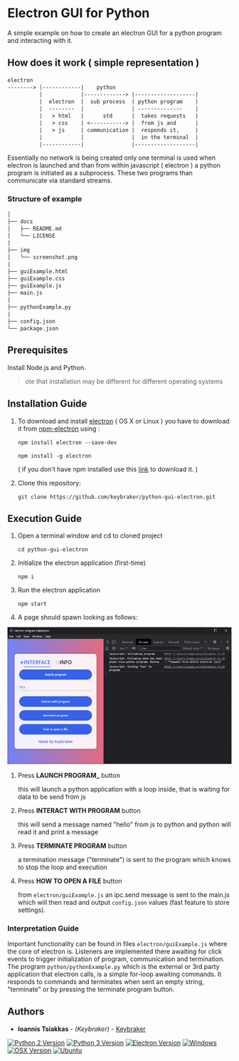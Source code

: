 # Electron GUI for Python

A simple example on how to create an electron GUI for a python program and interacting with it.

## How does it work ( simple representation )

```text
electron
--------> |------------|    python
          |            |-------------> |-------------------|
          |  electron  |  sub process  | python program    |
          |  --------  |               | --------------    |
          |   > html   |      std      |  takes requests   |
          |   > css    | <-----------> |  from js and      |
          |   > js     | communication |  responds it,     |
          |            |               |  in the terminal  |
          |------------|               |-------------------|
```

Essentially no network is being created only one terminal is used when electron is launched and than from
within javascript ( electron ) a python program is initiated as a subprocess.
These two programs than communicate via standard streams.

### Structure of example

```text
│
├── docs
│   ├── README.md
│   └── LICENSE
|
├── img
│   └── screenshot.png
|
├── guiExample.html
├── guiExample.css
├── guiExample.js
├── main.js
│
├── pythonExample.py
|
├── config.json
└── package.json
```

## Prerequisites

Install Node.js and Python.

> ote that installation may be different for different operating systems

## Installation Guide

1. To download and install [electron](https://electron.atom.io) ( OS X or Linux ) you have to download it from [npm-electron](https://www.npmjs.com/package/electron) using :

   ```
   npm install electron --save-dev
   ```

   ```
   npm install -g electron
   ```

   ( if you don't have npm installed use this [link](https://nodejs.org/en/download/) to download it. )

2. Clone this repository:
   ```
   git clone https://github.com/keybraker/python-gui-electron.git
   ```

## Execution Guide

1. Open a terminal window and cd to cloned project

   ```
   cd python-gui-electron
   ```

2. Initialize the electron application (first-time)

   ```
   npm i
   ```

3. Run the electron application

   ```
   npm start
   ```

4. A page should spawn looking as follows:

![alt text](../img/screenshot.png)

1. Press **LAUNCH PROGRAM\_** button

   this will launch a python application with a loop inside,
   that is waiting for data to be send from js

2. Press **INTERACT WITH PROGRAM** button

   this will send a message named "hello" from js to python
   and python will read it and print a message

3. Press **TERMINATE PROGRAM** button

   a termination message ("terminate") is sent to the program which knows
   to stop the loop and execution

4. Press **HOW TO OPEN A FILE** button

   from `electron/guiExample.js` an ipc.send message is sent to the main.js
   which will then read and output `config.json` values (fast feature to store settings).

### Interpretation Guide

Important functionality can be found in files `electron/guiExample.js` where the core of electron is. Listeners are implemented there awaiting for click events to trigger initialization of program, communication and termination. The program `python/pythonExample.py` which is the external or 3rd party application that electron calls, is a simple for-loop awaiting commands. It responds to commands and terminates when sent an empty string, "terminate" or by pressing the terminate program button.

## Authors

- **Ioannis Tsiakkas** - _(Keybraker)_ - [Keybraker](https://github.com/keybraker)

[![Python 2 Version](https://img.shields.io/badge/Python-2.7.16-green.svg)](https://www.python.org/downloads/)
[![Python 3 Version](https://img.shields.io/badge/Python-3.11.3-green.svg)](https://www.python.org/download/releases/3.0/)
[![Electron Version](https://img.shields.io/badge/electron-v23.3.0-green.svg)](https://electron.atom.io)
[![Windows](https://img.shields.io/badge/Windows-v11-green.svg)](https://www.apple.com/lae/macos/big-sur/)
[![OSX Version](https://img.shields.io/badge/OS%20X-v13.1-green.svg)](https://www.apple.com/lae/macos/big-sur/)
[![Ubuntu](https://img.shields.io/badge/Ubuntu-v20.0.4-green.svg)](https://ubuntu.com)
